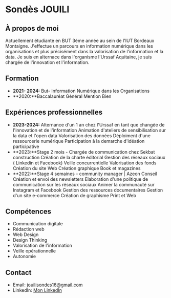 # Sondès JOUILI

## À propos de moi
Actuellement étudiante en BUT 3ème année au sein de l'IUT Bordeaux Montaigne. J'effectue un parcours en information numérique dans les organisations et plus précisément dans la valorisation de l'information et la data. Je suis en alternace dans l'organisme l'Urssaf Aquitaine, je suis chargée de l'innovation et l'information. 

## Formation
- **2021- 2024:** But- Information Numérique dans les Organisations 
- **2020:**Baccalauréat Général Mention Bien
  
## Expériences professionnelles
- **2023-2024:** Alternance d'un 1 an chez l'Urssaf en tant que changée de l'innovation et de l'information
Animation d'ateliers de sensibilisation sur la data et l'open data
Valorisation des données
Déploiment d'une ressourcerie numérique
Participation à la demarche d'idéation participative 
- **2023:**Stage 2 mois - Chargée de communication chez Sekbat construction
          Création de la charte éditorial 
          Gestion des réseaux sociaux ( Linkedin et Facebook)
          Veille concurrentielle 
          Valorisation des fonds 
          Création du site Web 
          Création graphique Book et magazines
- **2022:**Stage 4 semaines - community manager | Azeon Conseil
Création et envoi des newsletters 
Elaboration d'une politique de communication sur les réseaux sociaux 
Animer la communauté sur Instagram et Facebook
Gestion des ressources documentaires 
Gestion d'un site e-commerce 
Création de graphisme Print et Web


## Compétences
- Communication digitale
- Rédaction web
- Web Design
- Design Thinking
- Valorisation de l'information 
- Veille opérationnelle
- Autonomie

## Contact
- Email: jouilisondes16@gmail.com
- LinkedIn: [Mon LinkedIn](https://www.linkedin.com/in/sondes-jouili-818043205/)
